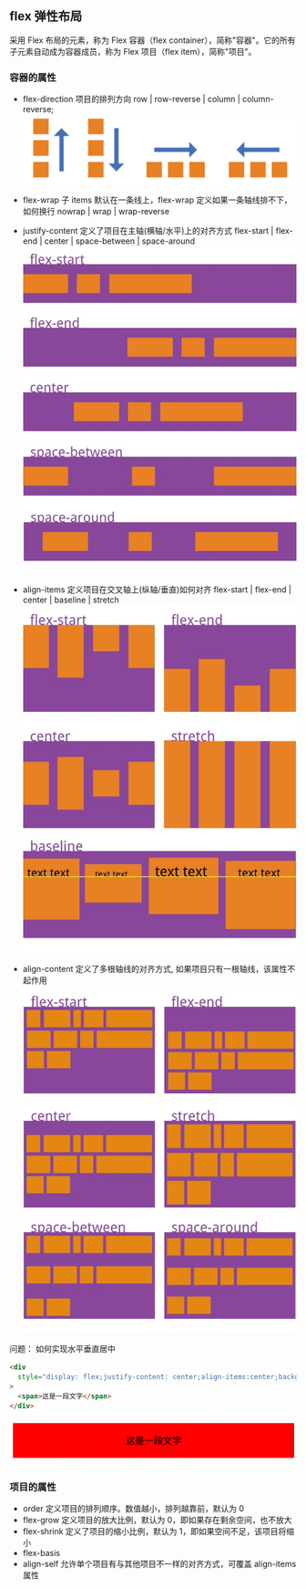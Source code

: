 ## flex 弹性布局

采用 Flex 布局的元素，称为 Flex 容器（flex container），简称"容器"。它的所有子元素自动成为容器成员，称为 Flex 项目（flex item），简称"项目"。

### 容器的属性

- flex-direction 项目的排列方向
  row | row-reverse | column | column-reverse;
  <img src="./images/flex-direction.jpg" />

- flex-wrap 子 items 默认在一条线上，flex-wrap 定义如果一条轴线排不下，如何换行
  nowrap | wrap | wrap-reverse

- justify-content 定义了项目在主轴(横轴/水平)上的对齐方式
  flex-start | flex-end | center | space-between | space-around
  <img src="./images/justify-content.jpg" />

- align-items 定义项目在交叉轴上(纵轴/垂直)如何对齐
  flex-start | flex-end | center | baseline | stretch
  <img src="./images/align-items.jpg" />

- align-content 定义了多根轴线的对齐方式, 如果项目只有一根轴线，该属性不起作用
  <img src="./images/align-content.jpg" />

问题： 如何实现水平垂直居中

```html
<div
  style="display: flex;justify-content: center;align-items:center;background-color: red;height: 60px; "
>
  <span>这是一段文字</span>
</div>
```

<img src="./images/水平垂直居中.jpg" />

### 项目的属性

- order 定义项目的排列顺序。数值越小，排列越靠前，默认为 0
- flex-grow 定义项目的放大比例，默认为 0，即如果存在剩余空间，也不放大
- flex-shrink 定义了项目的缩小比例，默认为 1，即如果空间不足，该项目将缩小
- flex-basis
- align-self 允许单个项目有与其他项目不一样的对齐方式，可覆盖 align-items 属性
